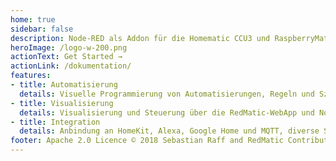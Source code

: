 ```yaml
---
home: true
sidebar: false
description: Node-RED als Addon für die Homematic CCU3 und RaspberryMatic
heroImage: /logo-w-200.png
actionText: Get Started →
actionLink: /dokumentation/
features:
- title: Automatisierung
  details: Visuelle Programmierung von Automatisierungen, Regeln und Szenen. Ergänzung oder Alternative für CCU-Programme und -Scripte
- title: Visualisierung
  details: Visualisierung und Steuerung über die RedMatic-WebApp und Node-RED Dashboard
- title: Integration
  details: Anbindung an HomeKit, Alexa, Google Home und MQTT, diverse Services wie z.B. Wetterdienste, Datenbanken wie z.B. InfluxDB und weitere Systeme wie z.B. KNX, Xiaomi Aqara, Loxone, Smart TVs, AV Receiver, Hue, ArtNET/DMX u.v.m
footer: Apache 2.0 Licence © 2018 Sebastian Raff and RedMatic Contributors
---
```

